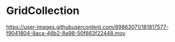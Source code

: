 # GridCollection

https://user-images.githubusercontent.com/89863071/181817577-f9041804-8aca-46b2-8a98-50f663f22448.mov

